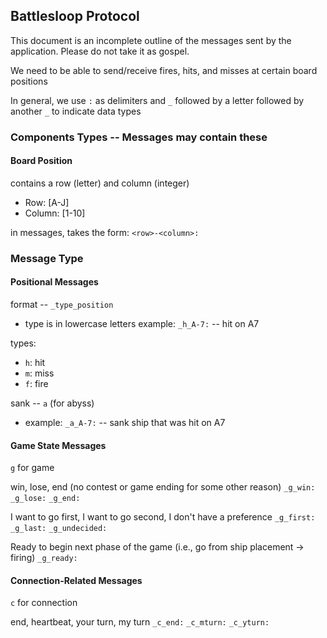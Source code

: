## Battlesloop Protocol

This document is an incomplete outline of the messages sent by the application. Please do not take it as gospel.

We need to be able to send/receive fires, hits, and misses at certain board positions

In general, we use `:` as delimiters and `_` followed by a letter followed by another `_` to indicate data types

### Components Types -- Messages may contain these

#### Board Position
contains a row (letter) and column (integer)
- Row: \[A-J\]
- Column: \[1-10\]

in messages, takes the form: `<row>-<column>:`

### Message Type

#### Positional Messages
format -- `_type_position` 
- type is in lowercase letters
example: `_h_A-7:` -- hit on A7

types:
- `h`: hit
- `m`: miss
- `f`: fire

sank -- `a` (for abyss)
- example: `_a_A-7:` -- sank ship that was hit on A7

#### Game State Messages
`g` for game

win, lose, end (no contest or game ending for some other reason)
`_g_win:`
`_g_lose:`
`_g_end:`

I want to go first, I want to go second, I don't have a preference
`_g_first:`
`_g_last:`
`_g_undecided:`

Ready to begin next phase of the game (i.e., go from ship placement -> firing)
`_g_ready:`

#### Connection-Related Messages
`c` for connection

end, heartbeat, your turn, my turn
`_c_end:`
`_c_mturn:`
`_c_yturn:`

